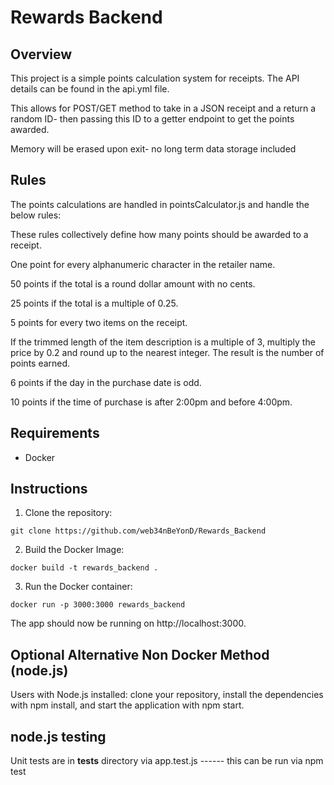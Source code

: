 # Rewards Backend

## Overview

This project is a simple points calculation system for receipts. The API details can be found in the api.yml file.

This allows for POST/GET method to take in a JSON receipt and a return a random ID- then passing this ID to a getter endpoint to get the points awarded.

Memory will be erased upon exit- no long term data storage included

## Rules

The points calculations are handled in pointsCalculator.js and handle the below rules:

These rules collectively define how many points should be awarded to a receipt.

One point for every alphanumeric character in the retailer name.

50 points if the total is a round dollar amount with no cents.

25 points if the total is a multiple of 0.25.

5 points for every two items on the receipt.

If the trimmed length of the item description is a multiple of 3, multiply the price by 0.2 and round up to the nearest integer. The result is the number of points earned.

6 points if the day in the purchase date is odd.

10 points if the time of purchase is after 2:00pm and before 4:00pm.

## Requirements

- Docker

## Instructions

1. Clone the repository:

```
git clone https://github.com/web34nBeYonD/Rewards_Backend
```

2. Build the Docker Image:

```
docker build -t rewards_backend .
```

3. Run the Docker container:

```
docker run -p 3000:3000 rewards_backend
```

The app should now be running on http://localhost:3000.

## Optional Alternative Non Docker Method (node.js)

Users with Node.js installed: clone your repository, install the dependencies with npm install, and start the application with npm start.

## node.js testing

Unit tests are in **tests** directory via app.test.js ------ this can be run via npm test
